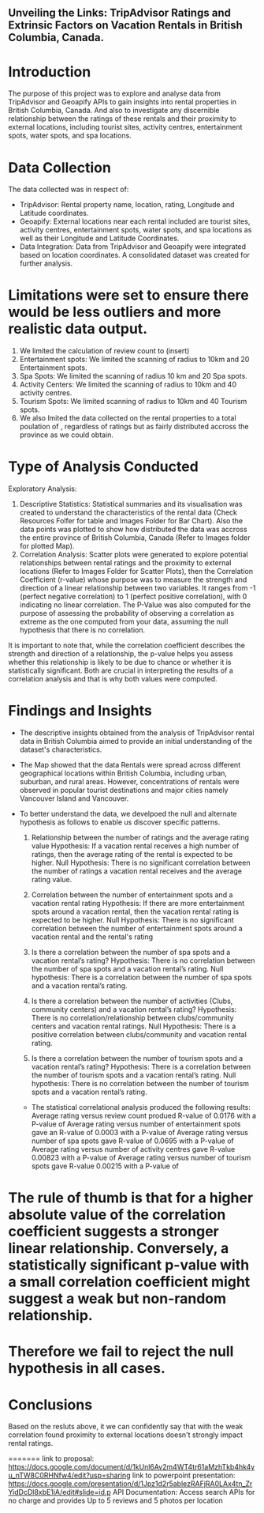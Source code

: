 ## Unveiling the Links: TripAdvisor Ratings and Extrinsic Factors on Vacation Rentals in British Columbia, Canada.

# Introduction
The purpose of this project was to explore and analyse data from TripAdvisor and Geoapify APIs to gain insights into rental properties in British Columbia, Canada. And also to investigate any discernible relationship between the ratings of these rentals and their proximity to external locations, including tourist sites, activity centres, entertainment spots, water spots, and spa locations.

# Data Collection
The data collected was in respect of:
 - TripAdvisor:  Rental property name, location, rating, Longitude and Latitude coordinates.
 - Geoapify: External locations near each rental included are tourist sites, activity centres, entertainment spots, water spots, and spa locations as well as their Longitude and Latitude Coordinates.
 - Data Integration: Data from TripAdvisor and Geoapify were integrated based on location coordinates. A consolidated dataset was created for further analysis.
  
# Limitations were set to ensure there would be less outliers and more realistic data output.
1. We limited the calculation of review count to (insert)
2. Entertainment spots: We limited the scanning of radius to 10km and 20 Entertainment spots. 
3. Spa Spots: We limited the scanning of radius 10 km and 20 Spa spots.
4. Activity Centers: We limited the scanning of radius to 10km and 40 activity centres.
5. Tourism Spots: We limited scanning of radius to 10km and  40 Tourism spots.
6. We also lmited the data collected on the rental properties to a total poulation of , regardless of ratings but as fairly distributed accross the province as we could obtain.

# Type of Analysis Conducted
Exploratory Analysis:
1. Descriptive Statistics: Statistical summaries and its visualisation was created to understand the characteristics of the rental data (Check Resources Folfer for table and  Images Folder for Bar Chart).
Also the data points was plotted to show how distributed the data was accross the entire province of British Columbia, Canada (Refer to Images folder for plotted Map).
2. Correlation Analysis: Scatter plots were generated to explore potential relationships between rental ratings and the proximity to external locations (Refer to Images Folder for Scatter Plots), then the         Correlation Coefficient (r-value) whose purpose was to measure the strength and direction of a linear relationship between two variables. It ranges from -1 (perfect negative correlation) to 1 (perfect           positive correlation), with 0 indicating no linear correlation.
The P-Value was also computed for the purpose of assessing the probability of observing a correlation as extreme as the one computed from your data, assuming the null hypothesis that there is no correlation.
   
It is important to note that, while the correlation coefficient describes the strength and direction of a relationship, the p-value helps you assess whether this relationship is likely to be due to chance or whether it is statistically significant. Both are crucial in interpreting the results of a correlation analysis and that is why both values were computed.

# Findings and Insights
- The descriptive insights obtained from the analysis of TripAdvisor rental data in British Columbia aimed to provide an initial understanding of the dataset's characteristics.
- The Map showed that the data Rentals were spread across different geographical locations within British Columbia, including urban, suburban, and rural areas. However, concentrations of rentals were observed       in popular tourist destinations and major cities namely Vancouver Island and Vancouver.
- To better understand the data, we develpoed the null and alternate hypothesis as follows to enable us discover specific patterns.
  1.  Relationship between the number of ratings and the average rating value
      Hypothesis: If a vacation rental receives a high number of ratings, then the average rating of the rental is expected to be higher.
      Null Hypothesis: There is no significant correlation between the number of ratings a vacation rental receives and the average rating value. 

  2.  Correlation between the number of entertainment spots and a vacation rental rating
      Hypothesis: If there are more entertainment spots around a vacation rental, then the vacation rental rating is expected to be higher.
      Null Hypothesis: There is no significant correlation between the number of entertainment spots around a vacation rental and the rental's rating

  3.  Is there a correlation between the number of spa spots and a vacation rental’s rating?
      Hypothesis: There is no correlation between the number of spa spots and a vacation rental’s rating. 
      Null hypothesis: There is  a correlation between the number of spa spots and a vacation rental’s rating.

  4.  Is there a correlation between the number of activities (Clubs, community centers) and a vacation rental’s rating?
      Hypothesis: There is no correlation/relationship between clubs/community centers and vacation rental ratings. 
      Null Hypothesis: There is a positive correlation between clubs/community  and vacation rental rating. 

  5.  Is there a correlation between the number of tourism spots and a vacation rental’s rating?
      Hypothesis: There is a correlation between the number of tourism spots and a vacation rental’s rating.
      Null hypothesis: There is no correlation between the number of tourism spots and a vacation rental’s rating.

  - The statistical correlational analysis produced the following results:
        Average rating versus review count produed R-value of 0.0176 with a P-value of 
        Average rating versus number of entertainment spots gave an R-value of 0.0003  with a P-value of 
        Average rating versus number of spa spots gave R-value of  0.0695  with a P-value of 
        Average rating versus number of activity centres gave R-value 0.00823  with a P-value of 
        Average rating versus number of tourism spots gave R-value 0.00215  with a P-value of
    
# The rule of thumb is that for a higher absolute value of the correlation coefficient suggests a stronger linear relationship. Conversely, a statistically significant p-value with a small correlation coefficient might suggest a weak but non-random relationship.

# Therefore we fail to reject the null hypothesis in all cases.

# Conclusions
Based on the resluts above, it we can confidently say that with the weak correlation found proximity to external locations doesn't strongly impact rental ratings.


=======
link to proposal: https://docs.google.com/document/d/1kUnl6Av2m4WT4tr61aMzhTkb4hk4yu_nTW8C0RHNfw4/edit?usp=sharing
link to powerpoint presentation: https://docs.google.com/presentation/d/1Jpz1d2r5ablezRAFjRA0LAx4tn_ZrYidDcDl8xbE1iA/edit#slide=id.p
API Documentation: Access search APIs for no charge and provides Up to 5 reviews and 5 photos per location


